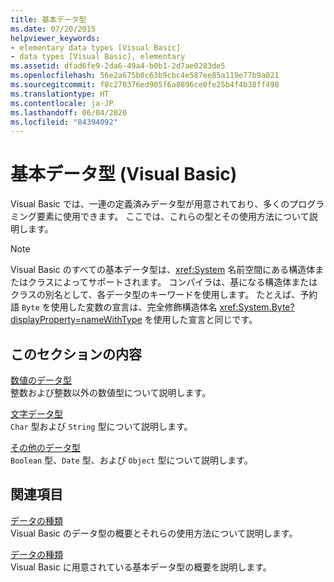 ```yaml
---
title: 基本データ型
ms.date: 07/20/2015
helpviewer_keywords:
- elementary data types [Visual Basic]
- data types [Visual Basic], elementary
ms.assetid: dfad6fe9-2da6-49a4-b0b1-2d7ae0283de5
ms.openlocfilehash: 56e2a675b0c63b9cbc4e587ee85a119e77b9a021
ms.sourcegitcommit: f8c270376ed905f6a8896ce0fe25b4f4b38ff498
ms.translationtype: HT
ms.contentlocale: ja-JP
ms.lasthandoff: 06/04/2020
ms.locfileid: "84394092"
---
```

# <a name="elementary-data-types-visual-basic"></a>基本データ型 (Visual Basic)
Visual Basic では、一連の定義済みデータ型が用意されており、多くのプログラミング要素に使用できます。 ここでは、これらの型とその使用方法について説明します。  
  
> [!NOTE]
> Visual Basic のすべての基本データ型は、<xref:System> 名前空間にある構造体またはクラスによってサポートされます。 コンパイラは、基になる構造体またはクラスの別名として、各データ型のキーワードを使用します。 たとえば、予約語 `Byte` を使用した変数の宣言は、完全修飾構造体名 <xref:System.Byte?displayProperty=nameWithType> を使用した宣言と同じです。  
  
## <a name="in-this-section"></a>このセクションの内容  
 [数値のデータ型](numeric-data-types.md)  
 整数および整数以外の数値型について説明します。  
  
 [文字データ型](character-data-types.md)  
 `Char` 型および `String` 型について説明します。  
  
 [その他のデータ型](miscellaneous-data-types.md)  
 `Boolean` 型、`Date` 型、および `Object` 型について説明します。  
  
## <a name="related-sections"></a>関連項目  
 [データの種類](index.md)  
 Visual Basic のデータ型の概要とそれらの使用方法について説明します。  
  
 [データの種類](../../../language-reference/data-types/index.md)  
 Visual Basic に用意されている基本データ型の概要を説明します。
